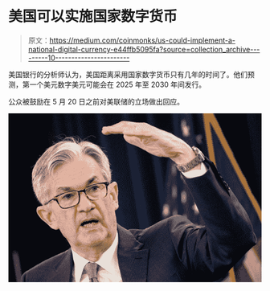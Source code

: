 # 美国可以实施国家数字货币

> 原文：<https://medium.com/coinmonks/us-could-implement-a-national-digital-currency-e44ffb5095fa?source=collection_archive---------10----------------------->

美国银行的分析师认为，美国距离采用国家数字货币只有几年的时间了。他们预测，第一个美元数字美元可能会在 2025 年至 2030 年间发行。

公众被鼓励在 5 月 20 日之前对美联储的立场做出回应。

![](img/08a12b04d834d480b805696dcb9eb6b4.png)